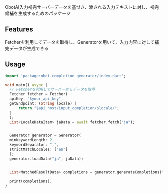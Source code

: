 ObotAI入力補完サーバーデータを基づき、渡される入力テキストに対し、補完候補を生成するためのパッケージ

## Features

Fetcherを利用してデータを取得し、Generatorを用いて、入力内容に対して補完データが生成できる

## Usage

```dart
import 'package:obot_completion_generator/index.dart';

void main() async {
  // Fetcherを利用してサーバーからデータを取得
  Fetcher fetcher = Fetcher(
  apiKey: "$your_api_key",
  getEndpoint: (String locale) {
      return "$api_host/input_completion/$locale/";
  }
  );
  List<LocaleDataItem> jaData = await fetcher.fetch("ja");


  Generator generator = Generator(
  minKeywordLength: 2,
  keywordSeparator: ",",
  strictMatchLocales: ["en"]
  );
  generator.loadData("ja", jaData);


  List<MatchedResultData> completions = generator.generateCompletions("こんにちは", "ja");

  print(completions);
}
```
